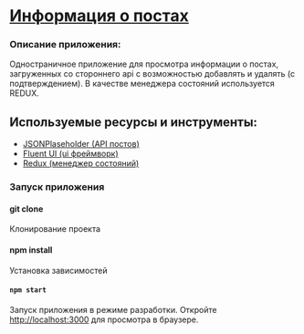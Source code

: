 # [Информация о постах](https://sergeydenisovich.github.io/react-posts/)

### Описание приложения:

Одностраничное приложение для просмотра информации о постах, загруженных со стороннего api с возможностью
добавлять и удалять (с подтверждением). В качестве менеджера состояний используется REDUX.

## Используемые ресурсы и инструменты:

- [JSONPlaseholder (API постов)](https://jsonplaceholder.typicode.com/posts)
- [Fluent UI (ui фреймворк)](https://developer.microsoft.com/ru-ru/fluentui#/)
- [Redux (менеджер состояний)](https://react-redux.js.org/)

### Запуск приложения

#### git clone 

Клонирование проекта

#### npm install

Установка зависимостей

#### `npm start`

Запуск приложения в режиме разработки.
Откройте [http://localhost:3000](http://localhost:3000) для просмотра в браузере.


